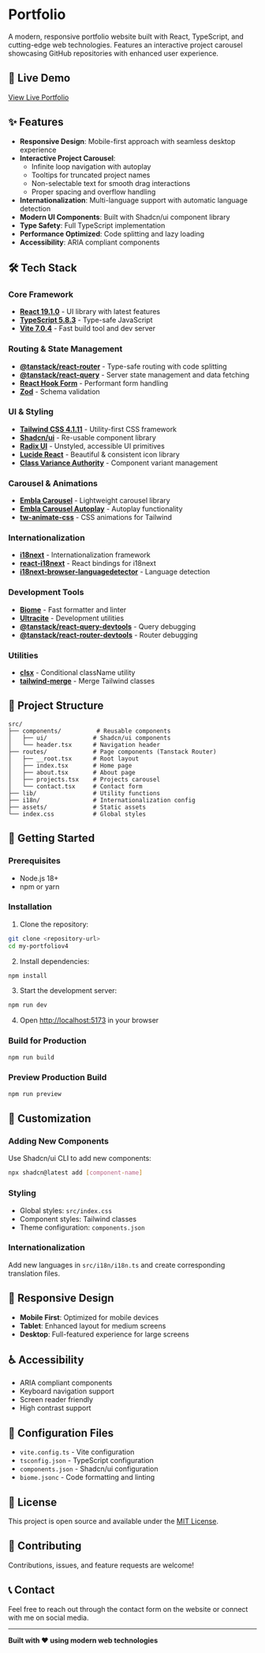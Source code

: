 # Portfolio

A modern, responsive portfolio website built with React, TypeScript, and cutting-edge web technologies. Features an interactive project carousel showcasing GitHub repositories with enhanced user experience.

## 🚀 Live Demo

[View Live Portfolio](https://my-portfolio-v2-xi-lake.vercel.app/)

## ✨ Features

- **Responsive Design**: Mobile-first approach with seamless desktop experience
- **Interactive Project Carousel**:
  - Infinite loop navigation with autoplay
  - Tooltips for truncated project names
  - Non-selectable text for smooth drag interactions
  - Proper spacing and overflow handling
- **Internationalization**: Multi-language support with automatic language detection
- **Modern UI Components**: Built with Shadcn/ui component library
- **Type Safety**: Full TypeScript implementation
- **Performance Optimized**: Code splitting and lazy loading
- **Accessibility**: ARIA compliant components

## 🛠️ Tech Stack

### Core Framework
- **[React 19.1.0](https://react.dev/)** - UI library with latest features
- **[TypeScript 5.8.3](https://www.typescriptlang.org/)** - Type-safe JavaScript
- **[Vite 7.0.4](https://vitejs.dev/)** - Fast build tool and dev server

### Routing & State Management
- **[@tanstack/react-router](https://tanstack.com/router)** - Type-safe routing with code splitting
- **[@tanstack/react-query](https://tanstack.com/query)** - Server state management and data fetching
- **[React Hook Form](https://react-hook-form.com/)** - Performant form handling
- **[Zod](https://zod.dev/)** - Schema validation

### UI & Styling
- **[Tailwind CSS 4.1.11](https://tailwindcss.com/)** - Utility-first CSS framework
- **[Shadcn/ui](https://ui.shadcn.com/)** - Re-usable component library
- **[Radix UI](https://www.radix-ui.com/)** - Unstyled, accessible UI primitives
- **[Lucide React](https://lucide.dev/)** - Beautiful & consistent icon library
- **[Class Variance Authority](https://cva.style/)** - Component variant management

### Carousel & Animations
- **[Embla Carousel](https://www.embla-carousel.com/)** - Lightweight carousel library
- **[Embla Carousel Autoplay](https://www.embla-carousel.com/plugins/autoplay/)** - Autoplay functionality
- **[tw-animate-css](https://www.npmjs.com/package/tw-animate-css)** - CSS animations for Tailwind

### Internationalization
- **[i18next](https://www.i18next.com/)** - Internationalization framework
- **[react-i18next](https://react.i18next.com/)** - React bindings for i18next
- **[i18next-browser-languagedetector](https://github.com/i18next/i18next-browser-languageDetector)** - Language detection

### Development Tools
- **[Biome](https://biomejs.dev/)** - Fast formatter and linter
- **[Ultracite](https://www.npmjs.com/package/ultracite)** - Development utilities
- **[@tanstack/react-query-devtools](https://tanstack.com/query/latest/docs/framework/react/devtools)** - Query debugging
- **[@tanstack/react-router-devtools](https://tanstack.com/router/latest/docs/framework/react/devtools)** - Router debugging

### Utilities
- **[clsx](https://github.com/lukeed/clsx)** - Conditional className utility
- **[tailwind-merge](https://github.com/dcastil/tailwind-merge)** - Merge Tailwind classes

## 📁 Project Structure

```
src/
├── components/          # Reusable components
│   ├── ui/             # Shadcn/ui components
│   └── header.tsx      # Navigation header
├── routes/             # Page components (Tanstack Router)
│   ├── __root.tsx      # Root layout
│   ├── index.tsx       # Home page
│   ├── about.tsx       # About page
│   ├── projects.tsx    # Projects carousel
│   └── contact.tsx     # Contact form
├── lib/                # Utility functions
├── i18n/               # Internationalization config
├── assets/             # Static assets
└── index.css           # Global styles
```

## 🚀 Getting Started

### Prerequisites
- Node.js 18+
- npm or yarn

### Installation

1. Clone the repository:
```bash
git clone <repository-url>
cd my-portfoliov4
```

2. Install dependencies:
```bash
npm install
```

3. Start the development server:
```bash
npm run dev
```

4. Open [http://localhost:5173](http://localhost:5173) in your browser

### Build for Production

```bash
npm run build
```

### Preview Production Build

```bash
npm run preview
```

## 🎨 Customization

### Adding New Components

Use Shadcn/ui CLI to add new components:
```bash
npx shadcn@latest add [component-name]
```

### Styling

- Global styles: `src/index.css`
- Component styles: Tailwind classes
- Theme configuration: `components.json`

### Internationalization

Add new languages in `src/i18n/i18n.ts` and create corresponding translation files.

## 📱 Responsive Design

- **Mobile First**: Optimized for mobile devices
- **Tablet**: Enhanced layout for medium screens
- **Desktop**: Full-featured experience for large screens

## ♿ Accessibility

- ARIA compliant components
- Keyboard navigation support
- Screen reader friendly
- High contrast support

## 🔧 Configuration Files

- `vite.config.ts` - Vite configuration
- `tsconfig.json` - TypeScript configuration
- `components.json` - Shadcn/ui configuration
- `biome.jsonc` - Code formatting and linting

## 📄 License

This project is open source and available under the [MIT License](LICENSE).

## 🤝 Contributing

Contributions, issues, and feature requests are welcome!

## 📞 Contact

Feel free to reach out through the contact form on the website or connect with me on social media.

---

**Built with ❤️ using modern web technologies**
